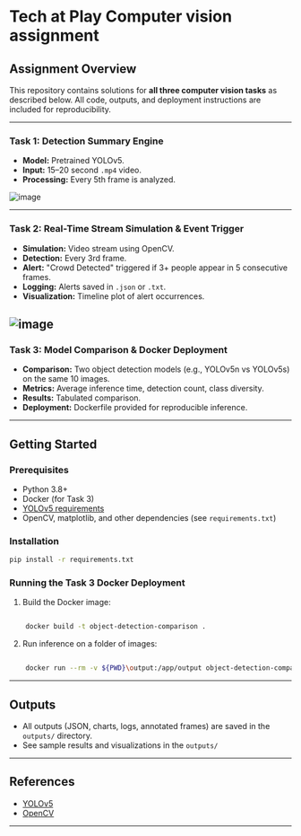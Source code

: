 # Tech at Play Computer vision assignment

## Assignment Overview

This repository contains solutions for **all  three computer vision tasks** as described below. All code, outputs, and deployment instructions are included for reproducibility.

---

### Task 1: Detection Summary Engine

- **Model:** Pretrained YOLOv5.
- **Input:** 15–20 second `.mp4` video.
- **Processing:** Every 5th frame is analyzed.

![image](cv_play/detection_summary/class_frequency.png)

---

### Task 2: Real-Time Stream Simulation & Event Trigger

- **Simulation:** Video stream using OpenCV.
- **Detection:** Every 3rd frame.
- **Alert:** "Crowd Detected" triggered if 3+ people appear in 5 consecutive frames.
- **Logging:** Alerts saved in `.json` or `.txt`.
- **Visualization:** Timeline plot of alert occurrences.

![image](cv_play/realtime_alerts/output/people_count_plot.png)
---

### Task 3: Model Comparison & Docker Deployment

- **Comparison:** Two object detection models (e.g., YOLOv5n vs YOLOv5s) on the same 10 images.
- **Metrics:** Average inference time, detection count, class diversity.
- **Results:** Tabulated comparison.
- **Deployment:** Dockerfile provided for reproducible inference.


---

## Getting Started

### Prerequisites

- Python 3.8+
- Docker (for Task 3)
- [YOLOv5 requirements](https://github.com/ultralytics/yolov5)
- OpenCV, matplotlib, and other dependencies (see `requirements.txt`)

### Installation

```bash
pip install -r requirements.txt
```

### Running the Task 3 Docker Deployment


1. Build the Docker image:
```bash

    docker build -t object-detection-comparison .

```

2. Run inference on a folder of images:
```bash

    docker run --rm -v ${PWD}\output:/app/output object-detection-comparison

```


---

## Outputs

- All outputs (JSON, charts, logs, annotated frames) are saved in the `outputs/` directory.
- See sample results and visualizations in the `outputs/`

---



## References

- [YOLOv5](https://github.com/ultralytics/yolov5)
- [OpenCV](https://opencv.org/)

---
